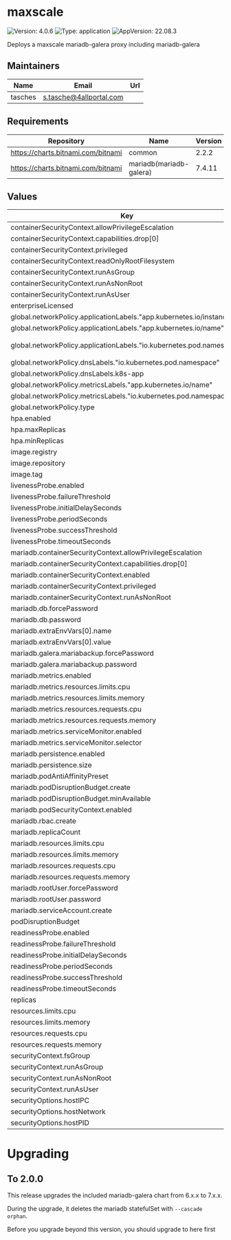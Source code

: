 # maxscale

![Version: 4.0.6](https://img.shields.io/badge/Version-4.0.6-informational?style=flat-square) ![Type: application](https://img.shields.io/badge/Type-application-informational?style=flat-square) ![AppVersion: 22.08.3](https://img.shields.io/badge/AppVersion-22.08.3-informational?style=flat-square)

Deploys a maxscale mariadb-galera proxy including mariadb-galera

## Maintainers

| Name | Email | Url |
| ---- | ------ | --- |
| tasches | <s.tasche@4allportal.com> |  |

## Requirements

| Repository | Name | Version |
|------------|------|---------|
| https://charts.bitnami.com/bitnami | common | 2.2.2 |
| https://charts.bitnami.com/bitnami | mariadb(mariadb-galera) | 7.4.11 |

## Values

| Key | Type | Default | Description |
|-----|------|---------|-------------|
| containerSecurityContext.allowPrivilegeEscalation | bool | `false` |  |
| containerSecurityContext.capabilities.drop[0] | string | `"ALL"` |  |
| containerSecurityContext.privileged | bool | `false` |  |
| containerSecurityContext.readOnlyRootFilesystem | bool | `true` |  |
| containerSecurityContext.runAsGroup | int | `996` |  |
| containerSecurityContext.runAsNonRoot | bool | `true` |  |
| containerSecurityContext.runAsUser | int | `998` |  |
| enterpriseLicensed | bool | `false` |  |
| global.networkPolicy.applicationLabels."app.kubernetes.io/instance" | string | `"{{ .Release.Name }}"` |  |
| global.networkPolicy.applicationLabels."app.kubernetes.io/name" | string | `nil` |  |
| global.networkPolicy.applicationLabels."io.kubernetes.pod.namespace" | string | `"{{ .Release.Namespace }}"` |  |
| global.networkPolicy.dnsLabels."io.kubernetes.pod.namespace" | string | `"kube-system"` |  |
| global.networkPolicy.dnsLabels.k8s-app | string | `"kube-dns"` |  |
| global.networkPolicy.metricsLabels."app.kubernetes.io/name" | string | `"prometheus"` |  |
| global.networkPolicy.metricsLabels."io.kubernetes.pod.namespace" | string | `"monitoring"` |  |
| global.networkPolicy.type | string | `"auto"` |  |
| hpa.enabled | bool | `false` |  |
| hpa.maxReplicas | int | `4` |  |
| hpa.minReplicas | int | `2` |  |
| image.registry | string | `"docker.io"` |  |
| image.repository | string | `"mariadb/maxscale"` |  |
| image.tag | string | `"22.08.4"` |  |
| livenessProbe.enabled | bool | `true` |  |
| livenessProbe.failureThreshold | int | `3` |  |
| livenessProbe.initialDelaySeconds | int | `2` |  |
| livenessProbe.periodSeconds | int | `10` |  |
| livenessProbe.successThreshold | int | `1` |  |
| livenessProbe.timeoutSeconds | int | `5` |  |
| mariadb.containerSecurityContext.allowPrivilegeEscalation | bool | `false` |  |
| mariadb.containerSecurityContext.capabilities.drop[0] | string | `"ALL"` |  |
| mariadb.containerSecurityContext.enabled | bool | `true` |  |
| mariadb.containerSecurityContext.privileged | bool | `false` |  |
| mariadb.containerSecurityContext.runAsNonRoot | bool | `true` |  |
| mariadb.db.forcePassword | bool | `true` |  |
| mariadb.db.password | string | `"CHANGEME"` |  |
| mariadb.extraEnvVars[0].name | string | `"MARIADB_EXTRA_FLAGS"` |  |
| mariadb.extraEnvVars[0].value | string | `"--skip-log-bin"` |  |
| mariadb.galera.mariabackup.forcePassword | bool | `true` |  |
| mariadb.galera.mariabackup.password | string | `"CHANGEME"` |  |
| mariadb.metrics.enabled | bool | `true` |  |
| mariadb.metrics.resources.limits.cpu | string | `"250m"` |  |
| mariadb.metrics.resources.limits.memory | string | `"32Mi"` |  |
| mariadb.metrics.resources.requests.cpu | string | `"10m"` |  |
| mariadb.metrics.resources.requests.memory | string | `"32Mi"` |  |
| mariadb.metrics.serviceMonitor.enabled | bool | `true` |  |
| mariadb.metrics.serviceMonitor.selector | bool | `false` |  |
| mariadb.persistence.enabled | bool | `true` |  |
| mariadb.persistence.size | string | `"8Gi"` |  |
| mariadb.podAntiAffinityPreset | string | `"hard"` |  |
| mariadb.podDisruptionBudget.create | bool | `true` |  |
| mariadb.podDisruptionBudget.minAvailable | int | `2` |  |
| mariadb.podSecurityContext.enabled | bool | `true` |  |
| mariadb.rbac.create | bool | `false` |  |
| mariadb.replicaCount | int | `3` |  |
| mariadb.resources.limits.cpu | int | `1` |  |
| mariadb.resources.limits.memory | string | `"2Gi"` |  |
| mariadb.resources.requests.cpu | string | `"100m"` |  |
| mariadb.resources.requests.memory | string | `"1Gi"` |  |
| mariadb.rootUser.forcePassword | bool | `true` |  |
| mariadb.rootUser.password | string | `"CHANGEME"` |  |
| mariadb.serviceAccount.create | bool | `false` |  |
| podDisruptionBudget | bool | `true` |  |
| readinessProbe.enabled | bool | `true` |  |
| readinessProbe.failureThreshold | int | `3` |  |
| readinessProbe.initialDelaySeconds | int | `0` |  |
| readinessProbe.periodSeconds | int | `1` |  |
| readinessProbe.successThreshold | int | `1` |  |
| readinessProbe.timeoutSeconds | int | `1` |  |
| replicas | int | `2` |  |
| resources.limits.cpu | string | `"500m"` |  |
| resources.limits.memory | string | `"512Mi"` |  |
| resources.requests.cpu | string | `"125m"` |  |
| resources.requests.memory | string | `"128Mi"` |  |
| securityContext.fsGroup | int | `996` |  |
| securityContext.runAsGroup | int | `996` |  |
| securityContext.runAsNonRoot | bool | `true` |  |
| securityContext.runAsUser | int | `998` |  |
| securityOptions.hostIPC | bool | `false` |  |
| securityOptions.hostNetwork | bool | `false` |  |
| securityOptions.hostPID | bool | `false` |  |

# Upgrading

## To 2.0.0

This release upgrades the included mariadb-galera chart from 6.x.x to 7.x.x.

During the upgrade, it deletes the mariadb statefulSet with `--cascade orphan`.

Before you upgrade beyond this version, you should upgrade to here first
